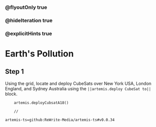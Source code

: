 ### @flyoutOnly true
### @hideIteration true
### @explicitHints true

# Earth's Pollution

## Step 1
Using the grid, locate and deploy CubeSats over New York USA, London England, and Sydney Australia using the ``||artemis.deploy CubeSat to||`` block. 

```ghost
    artemis.deployCubsatA18()
```
```template
    //
```

```package
artemis-ts=github:ReWrite-Media/artemis-ts#v0.0.34
```